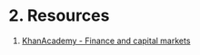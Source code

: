 # 2. Resources

1. [KhanAcademy - Finance and capital markets](https://www.khanacademy.org/economics-finance-domain/core-finance)

